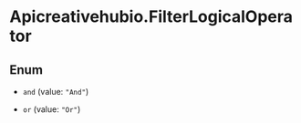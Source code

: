 # Apicreativehubio.FilterLogicalOperator

## Enum


* `and` (value: `"And"`)

* `or` (value: `"Or"`)


